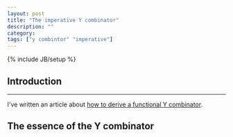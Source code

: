 ```yaml
---
layout: post
title: "The imperative Y combinator"
description: ""
category: 
tags: ["y combintor" "imperative"]
---
```

{% include JB/setup %}

## Introduction
---
I've written an article about [how to derive a functional Y combinator]("the-y-combinator").

## The essence of the Y combinator
